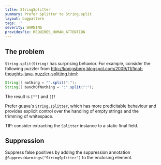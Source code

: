 ```yaml
---
title: StringSplitter
summary: Prefer Splitter to String.split
layout: bugpattern
tags: ''
severity: WARNING
providesFix: REQUIRES_HUMAN_ATTENTION
---
```


<!--
*** AUTO-GENERATED, DO NOT MODIFY ***
To make changes, edit the @BugPattern annotation or the explanation in docs/bugpattern.
-->

## The problem
`String.split(String)` has surprising behavior. For example, consider the
following puzzler from
http://konigsberg.blogspot.com/2009/11/final-thoughts-java-puzzler-splitting.html:

```java
String[] nothing = "".split(":");
String[] bunchOfNothing = ":".split(":");
```

The result is `[""]` and `[]`!

Prefer guava's
[`String.splitter`](http://google.github.io/guava/releases/23.0/api/docs/com/google/common/base/Splitter.html),
which has more predicitable behaviour and provides explicit control over the
handling of empty strings and the trimming of whitespace.

TIP: consider extracting the `Splitter` instance to a static final field.

## Suppression
Suppress false positives by adding the suppression annotation `@SuppressWarnings("StringSplitter")` to the enclosing element.
